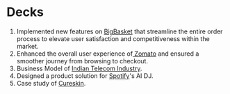 # Decks

1. Implemented new features on [BigBasket](https://github.com/himanshii15/Decks/blob/e474a447143aefbe1b985d2dc2080fc9d5f7e7f8/BIGBASKET.pdf) that streamline the entire order process to elevate user satisfaction and competitiveness within the market.
2.  Enhanced the overall user experience of[ Zomato](https://github.com/himanshii15/Decks/blob/884ee8dc555ab29d9eb540088a15a9b8a142db93/zomato%20final.pdf) and ensured a smoother journey from browsing to checkout.
3.  Business Model of [Indian Telecom Industry](https://github.com/himanshii15/Decks/blob/7080bb6385b3eb33e4ba2fb8e2d72c46811f69fc/TELECOM%20INDUSTRY_20240902_143354_0000%20(1).pdf).
4.  Designed a product solution for [Spotify]()'s AI DJ.
5.  Case study of [Cureskin](https://github.com/himanshii15/Decks/blob/f4aefddcb08a6884e5f763e48e01369439fe643e/cureskin%20case%20study.pdf).
